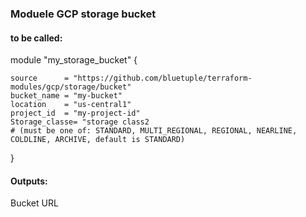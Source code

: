 ### Moduele GCP storage bucket


#### to be called:
module "my_storage_bucket" {

    source      = "https://github.com/bluetuple/terraform-modules/gcp/storage/bucket"
    bucket_name = "my-bucket"
    location    = "us-central1"
    project_id  = "my-project-id"
    Storage_classe= "storage class2 
    # (must be one of: STANDARD, MULTI_REGIONAL, REGIONAL, NEARLINE, COLDLINE, ARCHIVE, default is STANDARD)

}

#### Outputs:

Bucket URL

